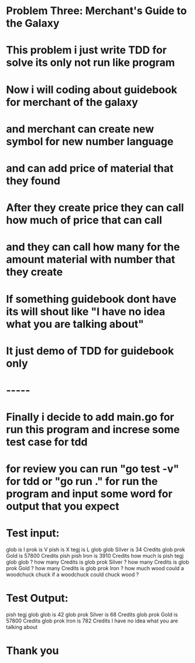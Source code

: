 # Problem Three: Merchant's Guide to the Galaxy

# This problem i just write TDD for solve its only not run like program

# Now i will coding about guidebook for merchant of the galaxy 
# and merchant can create new symbol for new number language 
# and can add price of material that they found

# After they create price they can call how much of price that can call
# and they can call how many for the amount material with number that they create

# If something guidebook dont have its will shout like "I have no idea what you are talking about"

# It just demo of TDD for guidebook only

# -----

# Finally i decide to add main.go for run this program and increse some test case for tdd
# for review you can run "go test -v" for tdd or "go run ." for run the program and input some word for output that you expect

# Test input:
glob is I
prok is V
pish is X
tegj is L
glob glob Silver is 34 Credits
glob prok Gold is 57800 Credits
pish pish Iron is 3910 Credits
how much is pish tegj glob glob ?
how many Credits is glob prok Silver ?
how many Credits is glob prok Gold ?
how many Credits is glob prok Iron ?
how much wood could a woodchuck chuck if a woodchuck could chuck wood ?
 
# Test Output:
pish tegj glob glob is 42
glob prok Silver is 68 Credits
glob prok Gold is 57800 Credits
glob prok Iron is 782 Credits
I have no idea what you are talking about

# Thank you
